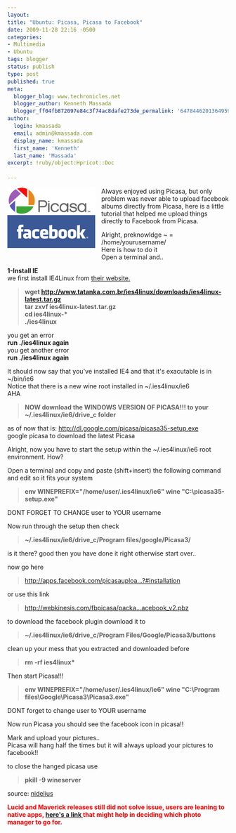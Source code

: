 ```yaml
---
layout:
title: "Ubuntu: Picasa, Picasa to Facebook"
date: 2009-11-28 22:16 -0500
categories:
- Multimedia
- Ubuntu
tags: blogger
status: publish
type: post
published: true
meta:
  blogger_blog: www.techronicles.net
  blogger_author: Kenneth Massada
  blogger_ff04fb872097e84c3f74ac8dafe273de_permalink: '6478446201364959461'
author:
  login: kmassada
  email: admin@kmassada.com
  display_name: kmassada
  first_name: 'Kenneth'
  last_name: 'Massada'
excerpt: !ruby/object:Hpricot::Doc

---
```

<div class="separator" style="clear:both;text-align:center;"><a href="http://techronilces.files.wordpress.com/2009/11/42136-facebook-picasa.gif" style="clear:left;float:left;margin-bottom:1em;margin-right:1em;"><img border="0" height="138" src="/images/wp/42136-facebook-picasa.gif?w=300" width="200" /></a></div>
<p>Always enjoyed using Picasa, but only problem was never able to upload facebook albums directly from Picasa, here is a little tutorial  that helped me upload things directly to Facebook from Picasa.</p>
<p>Alright, preknowldge ~ = /home/yourusername/<br />Here is how to do it<br />Open a terminal and..</p>
<p><strong> 1-Install IE</strong><br />we first install IE4Linux from <a href="http://www.tatanka.com.br/ies4linux/page/Installation">their website.</a><br />
<blockquote><strong>wget </strong><a href="http://www.tatanka.com.br/ies4linux/downloads/ies4linux-latest.tar.gz"><strong>http://www.tatanka.com.br/ies4linux/downloads/ies4linux-latest.tar.gz</strong></a><strong><br />tar zxvf ies4linux-latest.tar.gz<br />cd ies4linux-*<br />./ies4linux</strong></p></blockquote>
<p>you get an error<br /><strong> run ./ies4linux again</strong><br />you get another error<br /><strong> run ./ies4linux again</strong></p>
<p>It should now say that you've installed IE4 and that it's exacutable is in ~/bin/ie6<br />Notice that there is a new wine root installed in ~/.ies4linux/ie6<br />AHA<br />
<blockquote><strong>NOW download the WINDOWS VERSION OF PICASA!!! to your ~/.ies4linux/ie6/drive_c folder</strong></p></blockquote>
<p>as of now that is: <a href="http://dl.google.com/picasa/picasa35-setup.exe">http://dl.google.com/picasa/picasa35-setup.exe</a><br />google picasa to download the latest Picasa</p>
<p>Alright, now you have to start the setup within the ~/.ies4linux/ie6 root environment. How?</p>
<p>Open a terminal and copy and paste (shift+insert) the following command and edit so it fits your system<br />
<blockquote><strong>env WINEPREFIX="/home/user/.ies4linux/ie6" wine "C:\picasa35-setup.exe"</strong></p></blockquote>
<p>DONT FORGET TO CHANGE user to YOUR username</p>
<p>Now run through the setup then check<br />
<blockquote><strong> ~/.ies4linux/ie6/drive_c/Program files/google/Picasa3/</strong></p></blockquote>
<p><strong></strong>is it there? good then you have done it right otherwise start over..</p>
<p>now go here<br />
<blockquote><a href="http://apps.facebook.com/picasauploader/faq.php?#installation">http://apps.facebook.com/picasauploa...?#installation</a></p></blockquote>
<p>or use this link<br />
<blockquote><a href="http://webkinesis.com/fbpicasa/packages/v2/facebook_v2.pbz">http://webkinesis.com/fbpicasa/packa...acebook_v2.pbz</a></p></blockquote>
<p>to download the facebook plugin download it to<br />
<blockquote><strong>~/.ies4linux/ie6/drive_c/Program Files/Google/Picasa3/buttons</strong></p></blockquote>
<p>clean up your mess that you extracted and downloaded before<br />
<blockquote><strong>rm -rf ies4linux*</strong></p></blockquote>
<p>Then start Picasa!!!<br />
<blockquote><strong>env WINEPREFIX="/home/user/.ies4linux/ie6" wine "C:\Program files\Google\Picasa3\Picasa3.exe"</strong></p></blockquote>
<p>DONT forget to change user to YOUR username</p>
<p>Now run Picasa you should see the facebook icon in picasa!!</p>
<p>Mark and upload your pictures..<br />Picasa will hang half the times but it will always upload your pictures to facebook!!</p>
<p>to close the hanged picasa use<br />
<blockquote><strong>pkill -9 wineserver</strong></p></blockquote>
<p>source: <a href="http://ubuntuforums.org/showpost.php?p=7911642&amp;postcount=10">nidelius</a></p>
<p><span style="color:red;"><strong>Lucid and Maverick releases still did not solve issue, users are leaning to native apps, <a href="http://www.techradar.com/news/software/applications/8-of-the-best-photo-managers-for-linux-692441?src=rss&amp;attr=all">here's a link </a> that might help in deciding which photo manager to go for. </strong></span></p>
